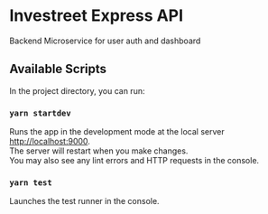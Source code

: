 # Investreet Express API

Backend Microservice for user auth and dashboard

## Available Scripts

In the project directory, you can run:

### `yarn startdev`

Runs the app in the development mode at the local server [http://localhost:9000](http://localhost:9000).\
The server will restart when you make changes.\
You may also see any lint errors and HTTP requests in the console.

### `yarn test`

Launches the test runner in the console.